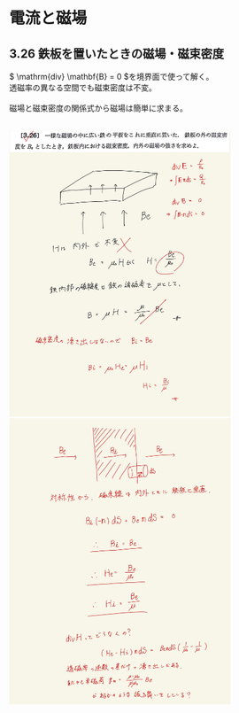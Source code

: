 <script type="text/javascript" async src="https://cdnjs.cloudflare.com/ajax/libs/mathjax/2.7.7/MathJax.js?config=TeX-MML-AM_CHTML">

</script>

<script type="text/x-mathjax-config">
 MathJax.Hub.Config({
 tex2jax: {
 inlineMath: [['$', '$'] ],
 displayMath: [ ['$$','$$'], ["\\[","\\]"] ]
 }
 });
</script>

# 電流と磁場
## 3.26 鉄板を置いたときの磁場・磁束密度

$ \mathrm{div} \mathbf{B} = 0 $を境界面で使って解く。
<br>
透磁率の異なる空間でも磁束密度は不変。
<br>
<br>
磁場と磁束密度の関係式から磁場は簡単に求まる。
<br>
<br>

<img width="400" alt="electromagnetism-129" src="./images/ecmf-26/Electromagnetism-137.jpg">
<img width="400" alt="electromagnetism-130" src="./images/ecmf-26/Electromagnetism-138.jpg">